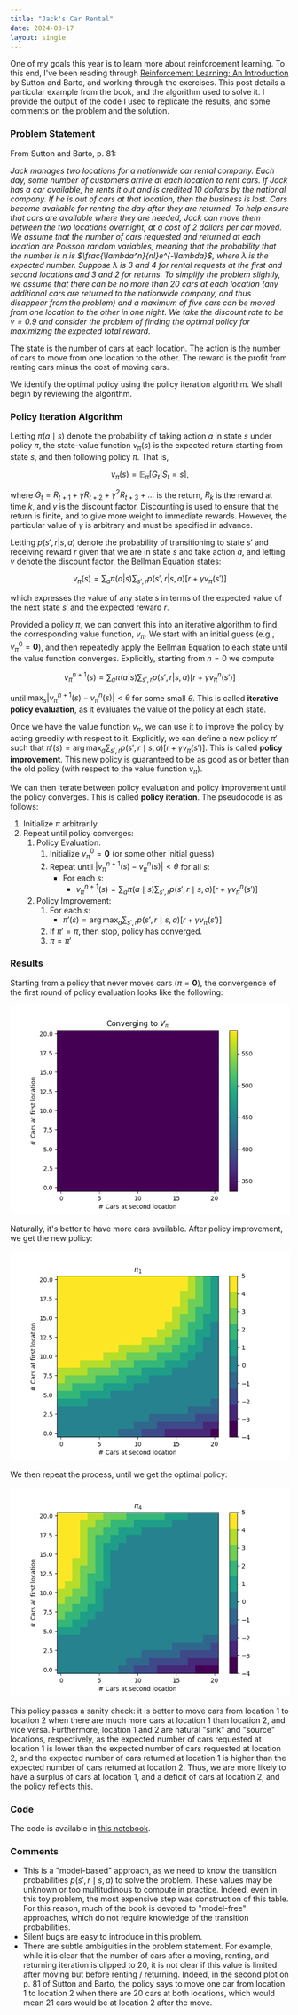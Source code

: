 ```yaml
---
title: "Jack's Car Rental"
date: 2024-03-17
layout: single
---
```


One of my goals this year is to learn more about reinforcement learning. To this end, I've been reading through [Reinforcement Learning: An Introduction](https://mitpress.mit.edu/9780262039246/reinforcement-learning/) by Sutton and Barto, and working through the exercises. This post details a particular example from the book, and the algorithm used to solve it. I provide the output of the code I used to replicate the results, and some comments on the problem and the solution.

### Problem Statement

From Sutton and Barto, p. 81:

*Jack manages two locations for a nationwide car rental company. Each day, some number of customers arrive at each location to rent cars. If Jack has a car available, he rents it out and is credited 10 dollars by the national company. If he is out of cars at that location, then the business is lost. Cars become available for renting the day after they are returned. To help ensure that cars are available where they are needed, Jack can move them between the two locations overnight, at a cost of 2 dollars per car moved. We assume that the number of cars requested and returned at each location are Poisson random variables, meaning that the probability that the number is n is $\frac{\lambda^n}{n!}e^{-\lambda}$, where $\lambda$ is the expected number. Suppose $\lambda$ is 3 and 4 for rental requests at the first and second locations and 3 and 2 for returns. To simplify the problem slightly, we assume that there can be no more than 20 cars at each location (any additional cars are returned to the nationwide company, and thus disappear from the problem) and a maximum of five cars can be moved from one location to the other in one night. We take the discount rate to be $\gamma = 0.9$ and consider the problem of finding the optimal policy for maximizing the expected total reward.*

The state is the number of cars at each location. The action is the number of cars to move from one location to the other. The reward is the profit from renting cars minus the cost of moving cars.

We identify the optimal policy using the policy iteration algorithm. We shall begin by reviewing the algorithm.


### Policy Iteration Algorithm

Letting $\pi(a \mid s)$ denote the probability of taking action $a$ in state $s$ under policy $\pi$, the state-value function $v_{\pi}(s)$ is the expected return starting from state $s$, and then following policy $\pi$. That is,

$$v_{\pi}(s) = \mathbb{E}_{\pi}[G_t | S_t = s],$$

where $G_t = R_{t+1} + \gamma R_{t+2} + \gamma^2 R_{t+3} + \ldots$ is the return, $R_k$ is the reward at time $k$, and $\gamma$ is the discount factor. Discounting is used to ensure that the return is finite, and to give more weight to immediate rewards. However, the particular value of $\gamma$ is arbitrary and must be specified in advance.

Letting $p(s', r | s, a)$ denote the probability of transitioning to state $s'$ and receiving reward $r$ given that we are in state $s$ and take action $a$, and letting $\gamma$ denote the discount factor,
the Bellman Equation states:

$$v_{\pi}(s) = \sum_{a} \pi(a|s) \sum_{s', r} p(s', r|s, a)[r + \gamma v_{\pi}(s')]$$

which expresses the value of any state $s$ in terms of the expected value of the next state $s'$ and the expected reward $r$. 

Provided a policy $\pi$, we can convert this into an iterative algorithm to find the corresponding value function, $v_{\pi}$. We start with an initial guess (e.g., $v_{\pi}^0 = \mathbf{0}$), and then repeatedly apply the Bellman Equation to each state until the value function converges. Explicitly, starting from $n=0$ we compute

$$v_{\pi}^{n+1}(s) = \sum_{a} \pi(a|s) \sum_{s', r} p(s', r|s, a)[r + \gamma v_{\pi}^n(s')]$$

until $\max_s \lvert v_{\pi}^{n+1}(s) - v_{\pi}^n(s) \rvert < \theta$ for some small $\theta$. This is called **iterative policy evaluation**, as it evaluates the value of the policy at each state.

Once we have the value function $v_{\pi}$, we can use it to improve the policy by acting greedily with respect to it. Explicitly, we can define a new policy $\pi'$ such that $\pi'(s) = \arg\max_a \sum_{s', r} p(s', r \mid s, a)[r + \gamma v_{\pi}(s')]$. This is called **policy improvement**. This new policy is guaranteed to be as good as or better than the old policy (with respect to the value function $v_{\pi}$).

We can then iterate between policy evaluation and policy improvement until the policy converges. This is called **policy iteration**. The pseudocode is as follows:

1. Initialize $\pi$ arbitrarily
2. Repeat until policy converges:
    1. Policy Evaluation:  
        1. Initialize $v_{\pi}^0 = \mathbf{0}$ (or some other initial guess)
        2. Repeat until $\lvert v_{\pi}^{n+1}(s) - v_{\pi}^n(s) \rvert < \theta$ for all $s$:
            - For each $s$:
                - $v_{\pi}^{n+1}(s) = \sum_{a} \pi(a \mid s) \sum_{s', r} p(s', r \mid s, a)[r + \gamma v_{\pi}^n(s')]$
    2. Policy Improvement:
        1. For each $s$:
            - $\pi'(s) = \arg\max_a \sum_{s', r} p(s', r \mid s, a)[r + \gamma v_{\pi}(s')]$
        2. If $\pi' = \pi$, then stop, policy has converged.
        3. $\pi = \pi'$

### Results

Starting from a policy that never moves cars ($\pi = \mathbf{0}$), the convergence of the first round of policy evaluation looks like the following:

![evaluation 0](/assets/images/jacks_car_rental/policy_evaluation.gif)

Naturally, it's better to have more cars available. After policy improvement, we get the new policy:

![policy 1](/assets/images/jacks_car_rental/pi_1.png)

We then repeat the process, until we get the optimal policy:

![policy 4](/assets/images/jacks_car_rental/pi_4.png)

This policy passes a sanity check: it is better to move cars from location 1 to location 2 when there are much more cars at location 1 than location 2, and vice versa. Furthermore, location 1 and 2 are natural "sink" and "source" locations, respectively, as the expected number of cars requested at location 1 is lower than the expected number of cars requested at location 2, and the expected number of cars returned at location 1 is higher than the expected number of cars returned at location 2. Thus, we are more likely to have a surplus of cars at location 1, and a deficit of cars at location 2, and the policy reflects this.

### Code

The code is available in [this notebook](https://github.com/ericoden/ericoden.github.io/blob/main/self_study/reinforcement_learning/ch_04/ex_7/jacks_car_rental.ipynb).

### Comments

- This is a "model-based" approach, as we need to know the transition probabilities $p(s', r \mid s, a)$ to solve the problem. These values may be unknown or too multitudinous to compute in practice. Indeed, even in this toy problem, the most expensive step was construction of this table. For this reason, much of the book is devoted to "model-free" approaches, which do not require knowledge of the transition probabilities.
- Silent bugs are easy to introduce in this problem.
- There are subtle ambiguities in the problem statement. For example, while it is clear that the number of cars after a moving, renting, and returning iteration is clipped to 20, it is not clear if this value is limited after moving but before renting / returning. Indeed, in the second plot on p. 81 of Sutton and Barto, the policy says to move one car from location 1 to location 2 when there are 20 cars at both locations, which would mean 21 cars would be at location 2 after the move.